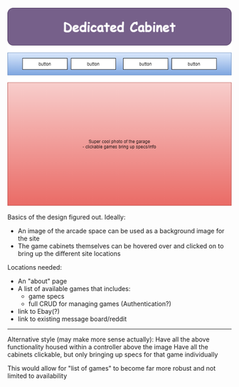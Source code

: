![Installation](installation.drawio.png)

Basics of the design figured out. Ideally:

- An image of the arcade space can be used as a background image for the site
- The game cabinets themselves can be hovered over and clicked on to bring up the different site locations

Locations needed:
- An "about" page
- A list of available games that includes:
  - game specs
  - full CRUD for managing games (Authentication?)
- link to Ebay(?)
- link to existing message board/reddit

------

Alternative style (may make more sense actually):
Have all the above functionality housed within a controller above the image
Have all the cabinets clickable, but only bringing up specs for that game individually

This would allow for "list of games" to become far more robust and not limited to availability




